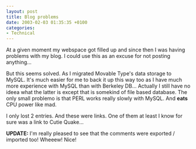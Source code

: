 ```yaml
---
layout: post
title: Blog problems
date: 2003-02-03 01:35:35 +0100
categories:
- Technical
---
```

At a given moment my webspace got filled up and since then I was having problems with my blog. I could use this as an excuse for not posting anything...

But this seems solved. As I migrated Movable Type's data storage to MySQL. It's much easier for me to back it up this way too as I have much more experience with MySQL than with Berkeley DB... Actually I still have no ideea what the latter is except that is somekind of file based database. The only small problemo is that PERL works really slowly with MySQL. And <b>eats</b> CPU power like mad.

I only lost 2 entries. And these were links. One of them at least I know for sure was a link to Cutie Quake...

<b>UPDATE:</b> I'm really pleased to see that the comments were exported / imported too! Wheeew! Nice!
